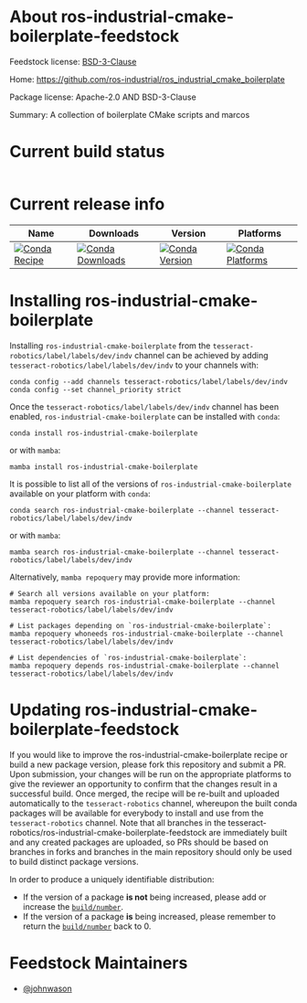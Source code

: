 About ros-industrial-cmake-boilerplate-feedstock
================================================

Feedstock license: [BSD-3-Clause](https://github.com/tesseract-robotics/ros-industrial-cmake-boilerplate-feedstock/blob/main/LICENSE.txt)

Home: https://github.com/ros-industrial/ros_industrial_cmake_boilerplate

Package license: Apache-2.0 AND BSD-3-Clause

Summary: A collection of boilerplate CMake scripts and marcos

Current build status
====================


<table>
</table>

Current release info
====================

| Name | Downloads | Version | Platforms |
| --- | --- | --- | --- |
| [![Conda Recipe](https://img.shields.io/badge/recipe-ros--industrial--cmake--boilerplate-green.svg)](https://anaconda.org/tesseract-robotics/ros-industrial-cmake-boilerplate) | [![Conda Downloads](https://img.shields.io/conda/dn/tesseract-robotics/ros-industrial-cmake-boilerplate.svg)](https://anaconda.org/tesseract-robotics/ros-industrial-cmake-boilerplate) | [![Conda Version](https://img.shields.io/conda/vn/tesseract-robotics/ros-industrial-cmake-boilerplate.svg)](https://anaconda.org/tesseract-robotics/ros-industrial-cmake-boilerplate) | [![Conda Platforms](https://img.shields.io/conda/pn/tesseract-robotics/ros-industrial-cmake-boilerplate.svg)](https://anaconda.org/tesseract-robotics/ros-industrial-cmake-boilerplate) |

Installing ros-industrial-cmake-boilerplate
===========================================

Installing `ros-industrial-cmake-boilerplate` from the `tesseract-robotics/label/labels/dev/indv` channel can be achieved by adding `tesseract-robotics/label/labels/dev/indv` to your channels with:

```
conda config --add channels tesseract-robotics/label/labels/dev/indv
conda config --set channel_priority strict
```

Once the `tesseract-robotics/label/labels/dev/indv` channel has been enabled, `ros-industrial-cmake-boilerplate` can be installed with `conda`:

```
conda install ros-industrial-cmake-boilerplate
```

or with `mamba`:

```
mamba install ros-industrial-cmake-boilerplate
```

It is possible to list all of the versions of `ros-industrial-cmake-boilerplate` available on your platform with `conda`:

```
conda search ros-industrial-cmake-boilerplate --channel tesseract-robotics/label/labels/dev/indv
```

or with `mamba`:

```
mamba search ros-industrial-cmake-boilerplate --channel tesseract-robotics/label/labels/dev/indv
```

Alternatively, `mamba repoquery` may provide more information:

```
# Search all versions available on your platform:
mamba repoquery search ros-industrial-cmake-boilerplate --channel tesseract-robotics/label/labels/dev/indv

# List packages depending on `ros-industrial-cmake-boilerplate`:
mamba repoquery whoneeds ros-industrial-cmake-boilerplate --channel tesseract-robotics/label/labels/dev/indv

# List dependencies of `ros-industrial-cmake-boilerplate`:
mamba repoquery depends ros-industrial-cmake-boilerplate --channel tesseract-robotics/label/labels/dev/indv
```




Updating ros-industrial-cmake-boilerplate-feedstock
===================================================

If you would like to improve the ros-industrial-cmake-boilerplate recipe or build a new
package version, please fork this repository and submit a PR. Upon submission,
your changes will be run on the appropriate platforms to give the reviewer an
opportunity to confirm that the changes result in a successful build. Once
merged, the recipe will be re-built and uploaded automatically to the
`tesseract-robotics` channel, whereupon the built conda packages will be available for
everybody to install and use from the `tesseract-robotics` channel.
Note that all branches in the tesseract-robotics/ros-industrial-cmake-boilerplate-feedstock are
immediately built and any created packages are uploaded, so PRs should be based
on branches in forks and branches in the main repository should only be used to
build distinct package versions.

In order to produce a uniquely identifiable distribution:
 * If the version of a package **is not** being increased, please add or increase
   the [``build/number``](https://docs.conda.io/projects/conda-build/en/latest/resources/define-metadata.html#build-number-and-string).
 * If the version of a package **is** being increased, please remember to return
   the [``build/number``](https://docs.conda.io/projects/conda-build/en/latest/resources/define-metadata.html#build-number-and-string)
   back to 0.

Feedstock Maintainers
=====================

* [@johnwason](https://github.com/johnwason/)

